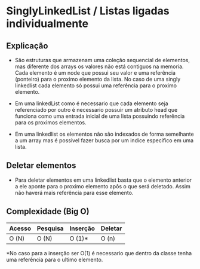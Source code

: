 # SinglyLinkedList / Listas ligadas individualmente

## Explicação
- São estruturas que armazenam uma coleção sequencial de elementos, mas diferente dos arrays os valores não está contiguos na memoria. Cada elemento é um node que possui seu valor e uma referência (ponteiro) para o proximo elemento da lista. No caso de uma singly linkedlist cada elemento só possui uma referência para o proximo elemento.

- Em uma linkedList como é necessario que cada elemento seja referenciado por outro é necessario possuir um atributo head que funciona como uma entrada inicial de uma lista possuindo referência para os proximos elementos. 

- Em uma linkedlist os elementos não são indexados de forma semelhante a um array mas é possivel fazer busca por um indice especifico em uma lista.

## Deletar elementos 
- Para deletar elementos em uma linkedlist basta que o elemento anterior a ele aponte para o proximo elemento apôs o que será deletado. Assim não haverá mais referência para esse elemento.


## Complexidade (Big O)

|   Acesso        |   Pesquisa      |   Inserção        |  Deletar      |
| -------------   | -------------   | ---------------   | ------------- |
|   O (N)         |   O (N)         |   O (1)*          |    O (n)      |


*No caso para a inserção ser O(1) é necessario que dentro da classe tenha uma referência para o ultimo elemento.